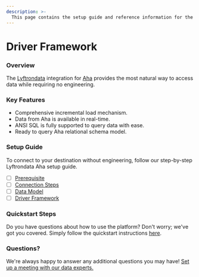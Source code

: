```yaml
---
description: >-
  This page contains the setup guide and reference information for the Aha source connector.
---
```


# Driver Framework

### Overview

The [Lyftrondata](https://www.lyftrondata.com/) integration for [Aha](None) provides the most natural way to access data while requiring no engineering.

### Key Features

* Comprehensive incremental load mechanism.
* Data from Aha is available in real-time.&#x20;
* ANSI SQL is fully supported to query data with ease.
* Ready to query Aha relational schema model.

### Setup Guide

To connect to your destination without engineering, follow our step-by-step Lyftrondata Aha setup guide.

* [ ] [Prerequisite](../prerequisite.md)
* [ ] [Connection Steps](../connection-steps.md)
* [ ] [Data Model](../data-model/erd.md)
* [ ] [Driver Framework](../driver-framework/)

### Quickstart Steps

Do you have questions about how to use the platform? Don't worry; we've got you covered. Simply follow the quickstart instructions [here](../driver-framework/README.md).

### Questions? <a href="#questions" id="questions"></a>

We're always happy to answer any additional questions you may have! [Set up a meeting with our data experts.](https://www.lyftrondata.com/book-a-meeting/)


